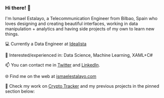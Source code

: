 ### Hi there! 👋

I'm Ismael Estalayo, a Telecommunication Engineer from Bilbao, Spain who loves designing and creating beautiful interfaces, working in data manipulation + analytics and having side projects of my own to learn new things.


💻 Currently a Data Engineer at [Idealista](https://www.idealista.com/)

📖 Interested/experienced in: Data Science, Machine Learning, XAML+C#

📫 You can contact me in [Twitter](https://twitter.com/ismaelestalayo/) and [LinkedIn](https://www.linkedin.com/in/ismaelestalayo/).

🌐 Find me on the web at [ismaelestalayo.com](https://ismaelestalayo.com/)

🚀 Check my work on [Crypto Tracker](https://www.microsoft.com/es-es/p/cryptotracker/9n3b47hbvblc?ocid=badge%3fcid%3dpersonal) and my previous projects in the pinned section below:
